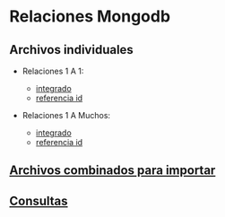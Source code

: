 # Relaciones Mongodb

## Archivos individuales

- Relaciones 1 A 1:

  - [integrado](1_a_1/integrado.json)
  - [referencia id](1_a_1/id_ref.json)

- Relaciones 1 A Muchos:

  - [integrado](1_a_muchos/integrado.json)
  - [referencia id](1_a_muchos/id_ref.json)

## [Archivos combinados para importar](archivos_combinados/combinado.json)

## [Consultas](consultas/consultas.md)
